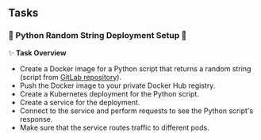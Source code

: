 ## Tasks

### 🐳 Python Random String Deployment Setup 🚀
✨ **Task Overview**
- Create a Docker image for a Python script that returns a random string (script from [GitLab repository](https://gitlab.com/dan-it/groups/devops_soft/-/tree/main/for_HW24?ref_type=heads)).
- Push the Docker image to your private Docker Hub registry.
- Create a Kubernetes deployment for the Python script.
- Create a service for the deployment.
- Connect to the service and perform requests to see the Python script's response.
- Make sure that the service routes traffic to different pods.

